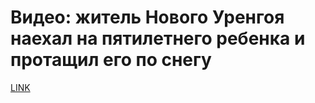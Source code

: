 # Видео: житель Нового Уренгоя наехал на пятилетнего ребенка и протащил его по снегу



[LINK](https://varlamov.ru/3807546.html)